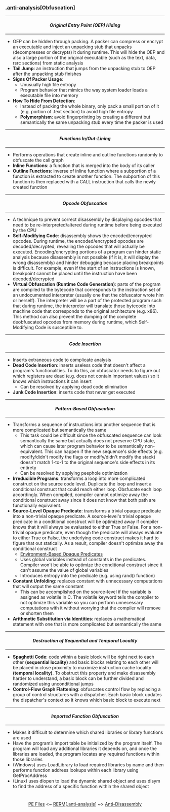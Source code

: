 ### [.anti-analysis](anti-analysis.md)[__Obfuscation__]

---
#### *<p align='center'> Original Entry Point (OEP) Hiding </p>*
---
* OEP can be hidden through packing. A packer can compress or encrypt an executable and inject an unpacking stub that unpacks (decompresses or decrypts) it during runtime. This will hide the OEP and also a large portion of the original executable (such as the text, data, rsrc sections) from static analysis
* __Tail Jump__: an instruction that jumps from the unpacking stub to OEP after the unpacking stub finishes
* __Signs Of Packer Usage__: 
  * Unusually high file entropy 
  * Program behavior that mimics the way system loader loads a executable file into memory
* __How To Hide From Detection__: 
  * Instead of packing the whole binary, only pack a small portion of it (e.g. portion of .text section) to avoid high file entropy
  * __Polymorphism__: avoid fingerprinting by creating a different but semantically the same unpacking stub every time the packer is used

---
#### *<p align='center'> Functions In/Out-Lining </p>*
---
* Performs operations that create inline and outline functions randomly to obfuscate the call graph  
* __Inline Functions__: a function that is merged into the body of its caller 
* __Outline Functions__: inverse of inline function where a subportion of a function is extracted to create another function. The subportion of this function is then replaced with a CALL instruction that calls the newly created function 

---
#### *<p align='center'> Opcode Obfuscation </p>*
---
* A technique to prevent correct disassembly by displaying opcodes that need to be re-interpreted/altered during runtime before being executed by the CPU 
* __Self-Modifying Code__: disassembly shows the encoded/encrypted opcodes. During runtime, the encoded/encrypted opcodes are decoded/decrypted, revealing the opcodes that will actually be executed. Encoding/encrypting portions of a program can hinder static analysis because disassembly is not possible (if it is, it will display the wrong disassembly) and hinder debugging because placing breakpoints is difficult. For example, even if the start of an instructions is known, breakpoint cannot be placed until the instruction have been decoded/decrypted
* __Virtual Obfuscation (Runtime Code Generation)__: parts of the program are compiled to the bytecode that corresponds to the instruction set of an undocumented interpreter (usually one that the obfuscator wrote him or herself). The interpreter will be a part of the protected program such that during runtime, the interpreter will translate those bytecode into machine code that corresponds to the original architecture (e.g. x86). This method can also prevent the dumping of the complete deobfuscated opcodes from memory during runtime, which Self-Modifying Code is susceptible to.

---
#### *<p align='center'> Code Insertion </p>*
---
* Inserts extraneous code to complicate analysis
* __Dead Code Insertion__: inserts useless code that doesn't affect a program's functionalities. To do this, an obfuscator needs to figure out which registers are dead (e.g. does not contain important values) so it knows which instructions it can insert
  * Can be resolved by applying dead code elimination
* __Junk Code Insertion__: inserts code that never get executed

---
#### *<p align='center'> Pattern-Based Obfuscation </p>*
---
* Transforms a sequence of instructions into another sequence that is more complicated but semantically the same
  * This task could be difficult since the obfuscated sequence can look semantically the same but actually does not preserve CPU state, which can cause later program behavior to be semantically non-equivalent. This can happen if the new sequence's side effects (e.g. modify/didn't modify the flags or modify/didn't modify the stack) doesn't match 1-to-1 to the original sequence's side effects in its entirety 
  * Can be resolved by applying peephole optimization
* __Irreducible Programs__: transforms a loop into more complicated construct on the source code level. Duplicate the loop and insert a conditional construct that could reach either loop. Obsfucate each loop accordingly. When compiled, compiler cannot optimize away the conditional construct away since it does not know that both path are functionally equivalent. 
* __Source-Level Opaque Predicate__: transforms a trivial opaque predicate into a non-trivial opaque predicate. A source-level's trivial opaque predicate in a conditional construct will be optimized away if compiler knows that it will always be evaluated to either True or False. For a non-trivial opaque predicate, even though the predicate will always evaluate to either True or False, the underlying code construct makes it hard to figure that out statically. As a result, compiler doesn't optimize away the conditional construct
  * [Environment-Based Opaque Predicates](https://reverseengineering.stackexchange.com/questions/2340/how-to-design-opaque-predicates)
  * Uses global variables instead of constants in the predicates. Compiler won't be able to optimize the conditional construct since it can't assume the value of global variables 
  * Introduces entropy into the predicate (e.g. using rand() function)
* __Constant Unfolding__: replaces constant with unnecessary computations that will output the same constant
  * This can be accomplished on the source-level if the variable is assigned as volatile in C. The volatile keyword tells the compiler to not optimize this variable so you can perform unnecessary computations with it without worrying that the compiler will remove or shorten them
* __Arithmetic Substitution via Identities__: replaces a mathematical statement with one that is more complicated but semantically the same

---
#### *<p align='center'> Destruction of Sequential and Temporal Locality </p>*
---
* __Spaghetti Code__: code within a basic block will be right next to each other __(sequential locality)__ and basic blocks relating to each other will be placed in close proximity to maximize instruction cache locality __(temporal locality)__. To obstruct this property and make disassembly harder to understand, a basic block can be further divided and randomized using unconditional jumps
* __Control-Flow Graph Flattening__: obfuscates control flow by replacing a group of control structures with a dispatcher. Each basic block updates the dispatcher's context so it knows which basic block to execute next 

---
#### *<p align='center'> Imported Function Obfuscation </p>*
---
* Makes it difficult to determine which shared libraries or library functions are used
* Have the program’s import table be initialized by the program itself. The program will load any additional libraries it depends on, and once the libraries are loaded, the program locates any required functions within those libraries
* (Windows) uses LoadLibrary to load required libraries by name and then performs function address lookups within each library using GetProcAddress
* (Linux) uses dlopen to load the dynamic shared object and uses dlsym to find the address of a specific function within the shared object

#
<p align='center'><a href="/contents/file-formats/PE_Files.md">PE Files</a> <~ <a href="/README.md#-reverse-engineering-reference-manual-beta-">RERM</a>[<a href="anti-analysis.md">.anti-analysis</a>] ~> <a href="Anti-Disassembly.md">Anti-Disassembly</a></p>

